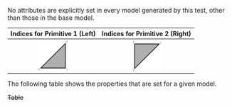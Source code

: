 No attributes are explicitly set in every model generated by this test, other than those in the base model.  

Indices for Primitive 1 (Left) | Indices for Primitive 2 (Right)
:---: | :---:
<img src="./Icon_Indices_Primitive1.png" height="72" width="72" align="middle"> | <img src="./Icon_Indices_Primitive2.png" height="72" width="72" align="middle">

The following table shows the properties that are set for a given model.  

~~Table~~ 
